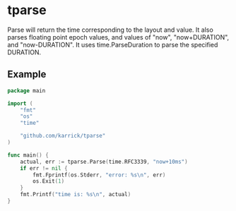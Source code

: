 # tparse

Parse will return the time corresponding to the layout and value.  It
also parses floating point epoch values, and values of "now",
"now+DURATION", and "now-DURATION". It uses time.ParseDuration to
parse the specified DURATION.

## Example

```Go
package main

import (
	"fmt"
	"os"
	"time"

	"github.com/karrick/tparse"
)

func main() {
	actual, err := tparse.Parse(time.RFC3339, "now+10ms")
	if err != nil {
		fmt.Fprintf(os.Stderr, "error: %s\n", err)
		os.Exit(1)
	}
	fmt.Printf("time is: %s\n", actual)
}
```
